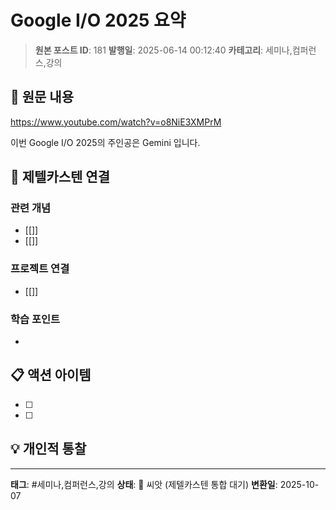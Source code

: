 # Google I/O 2025 요약

> **원본 포스트 ID**: 181
> **발행일**: 2025-06-14 00:12:40
> **카테고리**: 세미나,컴퍼런스,강의

## 📝 원문 내용

<https://www.youtube.com/watch?v=o8NiE3XMPrM>

이번 Google I/O 2025의 주인공은 Gemini 입니다.


## 🔗 제텔카스텐 연결

### 관련 개념
- [[]]
- [[]]

### 프로젝트 연결
- [[]]

### 학습 포인트
-

## 📋 액션 아이템
- [ ]
- [ ]

## 💡 개인적 통찰



---

**태그**: #세미나,컴퍼런스,강의
**상태**: 🌱 씨앗 (제텔카스텐 통합 대기)
**변환일**: 2025-10-07
